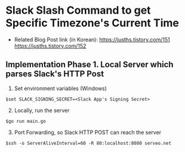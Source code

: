 # Slack Slash Command to get Specific Timezone's Current Time

- Related Blog Post link (in Korean): https://jusths.tistory.com/151 https://jusths.tistory.com/152

## Implementation Phase 1. Local Server which parses Slack's HTTP Post

1. Set environment variables (Windows)

  ```$set SLACK_SIGNING_SECRET=<Slack App's Signing Secret>```

2. Locally, run the server

  ```$go run main.go```

3. Port Forwarding, so Slack HTTP POST can reach the server

  ```$ssh -o ServerAliveInterval=60 -R 80:localhost:8080 serveo.net```